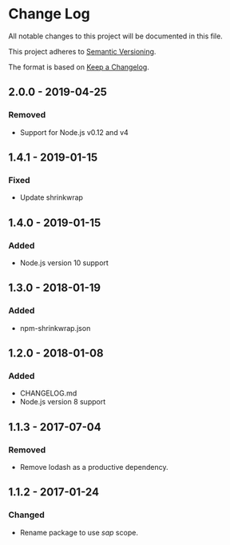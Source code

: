 # Change Log
All notable changes to this project will be documented in this file.

This project adheres to [Semantic Versioning](http://semver.org/).

The format is based on [Keep a Changelog](http://keepachangelog.com/).

## 2.0.0 - 2019-04-25

### Removed
- Support for Node.js v0.12 and v4

<a name="1.4.1"></a>
## 1.4.1 - 2019-01-15

### Fixed
- Update shrinkwrap

<a name="1.4.0"></a>
## 1.4.0 - 2019-01-15

### Added
- Node.js version 10 support

## 1.3.0 - 2018-01-19

### Added
- npm-shrinkwrap.json

## 1.2.0 - 2018-01-08

### Added
- CHANGELOG.md
- Node.js version 8 support

## 1.1.3 - 2017-07-04

### Removed
- Remove lodash as a productive dependency.

## 1.1.2 - 2017-01-24

### Changed
- Rename package to use *sap* scope.
